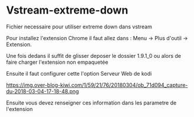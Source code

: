 # Vstream-extreme-down
Fichier necessaire pour utiliser extreme down dans vstream

Pour installez l'extension Chrome il faut allez dans :
Menu -> Plus d'outil -> Extension.

Une fois dedans il suffit de glisser deposer le dossier 1.9.1_0 ou alors de faire charger l'extension non empaquetée

Ensuite il faut configurer cette l'option Serveur Web de kodi 

https://img.over-blog-kiwi.com/1/59/21/76/20180304/ob_71d094_capture-du-2018-03-04-17-18-48.png


Ensuite vous devez renseigner ces information dans les parametre de l'extension
